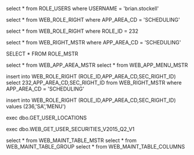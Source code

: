 select * from ROLE_USERS where USERNAME = 'brian.stockell'

select * from WEB_ROLE_RIGHT where APP_AREA_CD = 'SCHEDULING'

select * from WEB_ROLE_RIGHT where ROLE_ID = 232

select * from WEB_RIGHT_MSTR where APP_AREA_CD = 'SCHEDULING'

SELECT * FROM ROLE_MSTR

select * from WEB_APP_AREA_MSTR
select * from WEB_APP_MENU_MSTR

insert into WEB_ROLE_RIGHT (ROLE_ID,APP_AREA_CD,SEC_RIGHT_ID)
select 232,APP_AREA_CD,SEC_RIGHT_ID from WEB_RIGHT_MSTR where APP_AREA_CD = 'SCHEDULING'

insert into WEB_ROLE_RIGHT (ROLE_ID,APP_AREA_CD,SEC_RIGHT_ID) values (236,'SA','MENU')

exec dbo.GET_USER_LOCATIONS

exec dbo.WEB_GET_USER_SECURITIES_V2015_Q2_V1

select * from WEB_MAINT_TABLE_MSTR
select * from WEB_MAINT_TABLE_GROUP
select * from WEB_MAINT_TABLE_COLUMNS
